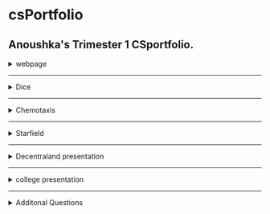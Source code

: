 
# csPortfolio
## Anoushka's Trimester 1 CSportfolio.


<details>
<summary> webpage </summary>
<br>
<webpage>
<p><a href="https://sunkuma.github.io/WebPage/bigSur/">Link here</a></p>
  <blockquote>  WebPage reflection
  <blockquote>  even though I had never had any experience in CSS or HTML, it was still a great experience to be able to work with these languages, which ended up not being that difficult to grasp either. Coding in the language wasn't the most difficult part, but getting an idea was not easy, which made it more difficult on how to display random material around that idea.  
</details> 
<hr>
<details>
<summary> Dice </summary>
<br>
<Dice>
 <p><a href="https://sunkuma.github.io/dice3/">Link here</a></p>
> Dice reflection 
> This lab was pretty straightforward after experimenting with how the logic of the code functioned in order for the right amount of dots to show up based on the corresponding number; From that point on, my objective went from making it work to making it creative, unique, etc. 
</details> 
<hr>
<details>
<summary> Chemotaxis </summary>
<br>
<Chemotaxis>
 <p><a href="https://sunkuma.github.io/Chemotaxis/">Link here</a></p>
> Chemotaxis reflection 
> Chemotaxis was also an interesting lab, but I also struggled very much to get the correct movement of the objects to follow the cursor. Chemotaxis wasn't bad in terms of creating multiple objects since we had just done the dice lab, but trying to make the movement of the objects smoother was also another struggle.  
</details> 
<hr>
<details>
<summary> Starfield </summary>
<br>
<Starfield>
<p><a href= "https://sunkuma.github.io/starfield5/">Link here</a></p>
> Starfield reflection 
> Starfield was probably my favorite project out of all of the ones from trimester one; I invested a lot of time into trying to figure out how to code a creative visual while also preserving the main purpose of the lab. It was challenging, but fun to combine math concepts like trig with other aspects such as MouseX/MouseY, 3D speaces, and adobe kuler to create my final version of starfield. 
</details> 
<hr>
<details>
<summary> Decentraland presentation </summary>
<br>
<Decentraland >
<p><a href= "https://docs.google.com/presentation/d/1CH9c5Ir5YhuqLwrs7V63sUpxnBCTw4EdJ5O34G85wxY/edit?usp=sharing">Link here</a></p>
Decentraland reflection 
> Here is an innovation presentation I worked on during trimester two. We discuss the monetized VR platform Dentraland, and the trend and relvance of blockchain.  
</details> 
<hr>
<details>
<summary> college presentation </summary>
<br>
<Decentraland >
<p><a href= "https://docs.google.com/presentation/d/1dwFqulrfwr6D_06PPsU23uqHluj66n033EemwrsieE0/edit?usp=sharing">Link here</a></p>
college reflection 
> Here is a college presentation discussing the CS program at Purdue University and an interview with a department head.  
</details>
<hr>  
<details>
<summary>  Additonal Questions  </summary>
<br>
<Starfield>


1. Describe the incremental and iterative development process of your included code, focusing on two distinct points in the development process. Describe the difficulties and/ or opportunities you encountered and how they were resolved or incorporated. In your description clearly indicate whether the development described was collaborative or independent. At least one of these points must refer to independent program development.

In this block of code, I displayed a condensed version of the class NormalParticle from my Starfield project. Two distinct features of this code would be the functions of MouseX and MouseY, as well as the methods of RotateX, RotateY, and RotateZ. Because I implemented a 3rd parameter in my setup that allowed for my display to be a 3D space, giving me more creative opportunity for the visual. Using a 3D space, however, meant that I would have to learn how to implement new methods unique to the 3D space that would give me the desired visual. It was lot of trial and error trying to figure out how to get all three rotate methods to work together in order to make the visual interesting as well as keep the array of ellipses in the boundaries of the screen. That’s when I found MouseX and MouseY to be helpful in not only containing the spiraling ellipses, but also creating really interesting movement of the circles too. 

2. What is a source of pride in your programming development?  

In my programming development, one source that is significant to me is being able to learn and be exposed to many different programming languages this past trimester such as Java, Javascript, HTML, and CSS. Seeing how all these different languages work has allowed me to understand the higher-order principles of what connects all these languages, which hopefully in the future will make it more efficient for me to pick up any new languages. Again, starfield, chemotaxis, and dice were all projects that I enjoyed working on and invested a lot of time into; they were good labs to introduce us into the curriculum and also were creative too.  

3. Identify the most significant hurdle you encountered last trimester.  Write about what it was and how it was resolved.

The hardest part of Comp Sci this year for me were the times we would start new projects or data structures and, intially, have very little foundation for how or where to start. It was dissapointing to sit there with a blank text editor, but I was able to work through code by writing out parts of the lab in pseudocode,looking through past assignments, or getting help from other classmates. The print outs were also a great help towards the more difficult data structures. It would be convenient at times to ask for help or look up the code, but I learned the mose when I took the time to problem solve and work through all the bugs. 

```Java
class NormalParticle implements Particle {
//your code here
 double x; 
 double y; 
 double z;
 double speed; 
 double angle;
 
 NormalParticle(){
  x = width/2;
  y = width/2; 
  z=  0;
  speed = (double)(Math.random()*8);
  angle = (Math.random()*Math.PI*2); 

  } 
     void move() {
 
    x += Math.cos(angle)*speed;
    y += Math.sin(angle)*speed; 
    z += 1;
    rotateX(mouseY*.01);
    rotateY(mouseX*.01);
    rotateZ(PI/4);
    angle -= PI/240; 
    
  }
    void move2() {
    x += Math.cos(angle)*speed;
    y += Math.sin(angle)*speed; 
    z += x*x+y*y;
   rotateX(mouseY*.01);
   rotateY(mouseX*.01);
   rotateZ(PI*2);
   angle += PI/120; 
  }
   void show() {
     if (speed >= 0 && speed <= 1.6) {
    noStroke();
    fill(237, 179, 255);
    ellipse((int)(x), (int)(y), 7, 7);
    } else if (speed > 1.6 && speed <= 3.2) {
    noStroke();
    fill(209, 145, 232);
    ellipse((int)(x), (int)(y), 7, 7);
    } 
  }
}

```

